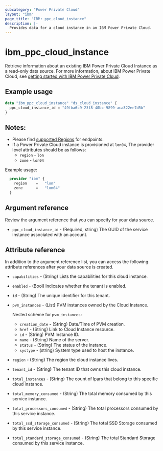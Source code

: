 ```yaml
---
subcategory: "Power Private Cloud"
layout: "ibm"
page_title: "IBM: ppc_cloud_instance"
description: |-
  Provides data for a cloud instance in an IBM Power Private Cloud.
---
```


# ibm_ppc_cloud_instance
Retrieve information about an existing IBM Power Private Cloud Instance as a read-only data source. For more information, about IBM Power Private Cloud, see [getting started with IBM Power Private Cloud](https://cloud.ibm.com/docs/power-iaas?topic=power-iaas-getting-started).

## Example usage

```terraform
data "ibm_ppc_cloud_instance" "ds_cloud_instance" {
  ppc_cloud_instance_id = "49fba6c9-23f8-40bc-9899-aca322ee7d5b"
}
```

## Notes:
* Please find [supported Regions](https://cloud.ibm.com/apidocs/power-cloud#endpoint) for endpoints.
* If a Power Private Cloud instance is provisioned at `lon04`, The provider level attributes should be as follows:
  * `region` - `lon`
  * `zone` - `lon04`

Example usage:

  ```terraform
    provider "ibm" {
      region    =   "lon"
      zone      =   "lon04"
    }
  ```
  
## Argument reference
Review the argument reference that you can specify for your data source. 

- `ppc_cloud_instance_id` - (Required, string) The GUID of the service instance associated with an account. 

## Attribute reference
In addition to the argument reference list, you can access the following attribute references after your data source is created.

- `capabilities` - (String) Lists the capabilities for this cloud instance.
- `enabled` - (Bool) Indicates whether the tenant is enabled.
- `id` - (String) The unique identifier for this tenant.
- `pvm_instances` - (List) PVM instances owned by the Cloud Instance.

  Nested scheme for `pvm_instances`:
  - `creation_date` - (String) Date/Time of PVM creation.
  - `href` - (String) Link to Cloud Instance resource.
  - `id` - (String) PVM Instance ID.
  - `name` - (String) Name of the server.
  - `status` - (String) The status of the instance.
  - `systype` - (string) System type used to host the instance.
- `region` - (String) The region the cloud instance lives.
- `tenant_id` - (String) The tenant ID that owns this cloud instance.
- `total_instances` - (String) The count of lpars that belong to this specific cloud instance.
- `total_memory_consumed` - (String) The total memory consumed by this service instance.
- `total_processors_consumed` - (String) The total processors consumed by this service instance.
- `total_ssd_storage_consumed` - (String) The total SSD Storage consumed by this service instance.
- `total_standard_storage_consumed` - (String) The total Standard Storage consumed by this service instance.

